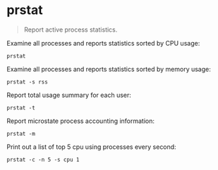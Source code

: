 prstat
======

> Report active process statistics.

Examine all processes and reports statistics sorted by CPU usage:

    prstat

Examine all processes and reports statistics sorted by memory usage:

    prstat -s rss

Report total usage summary for each user:

    prstat -t

Report microstate process accounting information:

    prstat -m

Print out a list of top 5 cpu using processes every second:

    prstat -c -n 5 -s cpu 1
